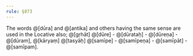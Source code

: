 ```yaml
---
rule: §873
---
```


The words @[dūra] and @[antika] and others having the same sense are used in the Locative also; @[gṛhāt] @[dūre] - @[dūrataḥ] - @[dūreṇa] - @[dūram], @[kāryaṃ] @[tasyāḥ] @[samīpe] - @[samīpeṇa] - @[samīpāt] - @[samīpam].